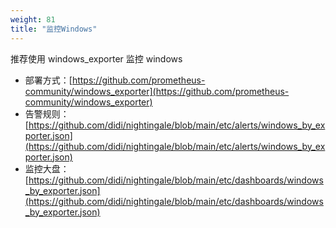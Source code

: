 ```yaml
---
weight: 81
title: "监控Windows"
---
```


推荐使用 windows_exporter 监控 windows

- 部署方式：[https://github.com/prometheus-community/windows_exporter](https://github.com/prometheus-community/windows_exporter)
- 告警规则：[https://github.com/didi/nightingale/blob/main/etc/alerts/windows_by_exporter.json](https://github.com/didi/nightingale/blob/main/etc/alerts/windows_by_exporter.json)
- 监控大盘：[https://github.com/didi/nightingale/blob/main/etc/dashboards/windows_by_exporter.json](https://github.com/didi/nightingale/blob/main/etc/dashboards/windows_by_exporter.json)

